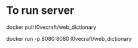 # To run server

docker pull l0vecraft/web_dictionary

docker run -p 8080:8080 l0vecraft/web_dictionary

